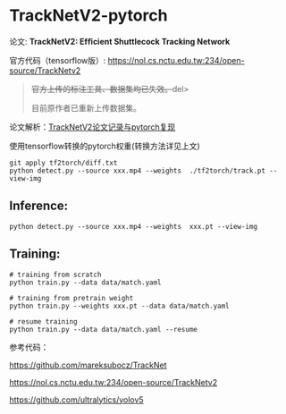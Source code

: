 # TrackNetV2-pytorch

论文:	**TrackNetV2: Efﬁcient Shuttlecock Tracking Network**

官方代码（tensorflow版）:	https://nol.cs.nctu.edu.tw:234/open-source/TrackNetv2

> <del>官方上传的标注工具、数据集均已失效。</del>del>
>
> 目前原作者已重新上传数据集。

论文解析：[TrackNetV2论文记录与pytorch复现](https://zhuanlan.zhihu.com/p/624900770)



使用tensorflow转换的pytorch权重(转换方法详见上文)

```shell
git apply tf2torch/diff.txt
python detect.py --source xxx.mp4 --weights  ./tf2torch/track.pt --view-img
```



## Inference:

```
python detect.py --source xxx.mp4 --weights  xxx.pt --view-img
```



## Training:

```
# training from scratch
python train.py --data data/match.yaml

# training from pretrain weight
python train.py --weights xxx.pt --data data/match.yaml

# resume training
python train.py --data data/match.yaml --resume
```



参考代码：

https://github.com/mareksubocz/TrackNet

https://nol.cs.nctu.edu.tw:234/open-source/TrackNetv2

https://github.com/ultralytics/yolov5